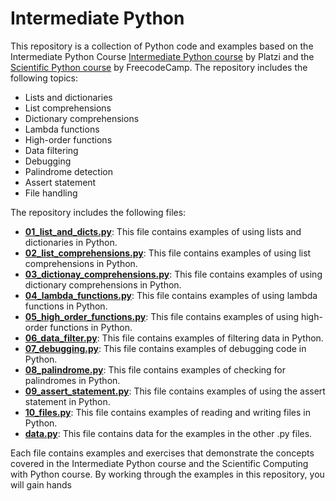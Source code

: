 # Intermediate Python

This repository is a collection of Python code and examples based on the Intermediate Python Course [Intermediate Python course](https://platzi.com/cursos/python/) by Platzi and the [Scientific Python course](https://www.freecodecamp.org/learn/scientific-computing-with-python/) by FreecodeCamp. The repository includes the following topics:

-   Lists and dictionaries
-   List comprehensions
-   Dictionary comprehensions
-   Lambda functions
-   High-order functions
-   Data filtering
-   Debugging
-   Palindrome detection
-   Assert statement
-   File handling

The repository includes the following files:

-   [**01_list_and_dicts.py**](https://github.com/Osvajorge/ds-platzi/blob/main/intemediate_python/01_list_and_dicts.py): This file contains examples of using lists and dictionaries in Python.
-   [**02_list_comprehensions.py**](https://github.com/Osvajorge/ds-platzi/blob/main/intemediate_python/02_list_comprehensions.py): This file contains examples of using list comprehensions in Python.
-   [**03_dictionay_comprehensions.py**](https://github.com/Osvajorge/ds-platzi/blob/main/intemediate_python/03_dictionay_comprenhetions.py): This file contains examples of using dictionary comprehensions in Python.
-   [**04_lambda_functions.py**](https://github.com/Osvajorge/ds-platzi/blob/main/intemediate_python/04_lambda_functions.py): This file contains examples of using lambda functions in Python.
-   [**05_high_order_functions.py**](https://github.com/Osvajorge/ds-platzi/blob/main/intemediate_python/05_high_order_functions.py): This file contains examples of using high-order functions in Python.
-   [**06_data_filter.py**](https://github.com/Osvajorge/ds-platzi/blob/main/intemediate_python/06_data_filter.py): This file contains examples of filtering data in Python.
-   [**07_debugging.py**](https://github.com/Osvajorge/ds-platzi/blob/main/intemediate_python/07_debugging.py): This file contains examples of debugging code in Python.
-   [**08_palindrome.py**](https://github.com/Osvajorge/ds-platzi/blob/main/intemediate_python/08_palindrome.py): This file contains examples of checking for palindromes in Python.
-   [**09_assert_statement.py**](https://github.com/Osvajorge/ds-platzi/blob/main/intemediate_python/09_assert_statement.py): This file contains examples of using the assert statement in Python.
-   [**10_files.py**](https://github.com/Osvajorge/ds-platzi/blob/main/intemediate_python/10_files.py): This file contains examples of reading and writing files in Python.
-   [**data.py**](https://github.com/Osvajorge/ds-platzi/blob/main/intemediate_python/data.py): This file contains data for the examples in the other .py files.

Each file contains examples and exercises that demonstrate the concepts covered in the Intermediate Python course and the Scientific Computing with Python course. By working through the examples in this repository, you will gain hands
